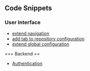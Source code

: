 Code Snippets
-------------

### User Interface

-   [extend
    navigation](snippet-extend-navigation.md "wikilink")
-   [add tab to repository
    configuration](snippet-repository-tab.md "wikilink")
-   [extend global
    configuration](snippet-config-group.md "wikilink")

=== Backend ==

-   [Authentication](snippet-authentication.md "wikilink")
